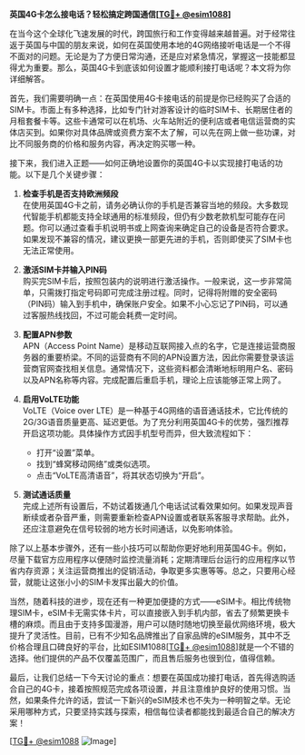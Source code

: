 **英国4G卡怎么接电话？轻松搞定跨国通信[[TG💪+ @esim1088](https://t.me/s/esim1088)]**

在当今这个全球化飞速发展的时代，跨国旅行和工作变得越来越普遍。对于经常往返于英国与中国的朋友来说，如何在英国使用本地的4G网络接听电话是一个不得不面对的问题。无论是为了方便日常沟通，还是应对紧急情况，掌握这一技能都显得尤为重要。那么，英国4G卡到底该如何设置才能顺利接打电话呢？本文将为你详细解答。

首先，我们需要明确一点：在英国使用4G卡接电话的前提是你已经购买了合适的SIM卡。市面上有多种选择，比如专门针对游客设计的临时SIM卡、长期居住者的月租套餐卡等。这些卡通常可以在机场、火车站附近的便利店或者电信运营商的实体店买到。如果你对具体品牌或资费方案不太了解，可以先在网上做一些功课，对比不同服务商的价格和服务内容，再决定购买哪一种。

接下来，我们进入正题——如何正确地设置你的英国4G卡以实现接打电话的功能。以下是几个关键步骤：

1. **检查手机是否支持欧洲频段**  
   在使用英国4G卡之前，请务必确认你的手机是否兼容当地的频段。大多数现代智能手机都能支持全球通用的标准频段，但仍有少数老款机型可能存在问题。你可以通过查看手机说明书或上网查询来确定自己的设备是否符合要求。如果发现不兼容的情况，建议更换一部更先进的手机，否则即使买了SIM卡也无法正常使用。

2. **激活SIM卡并输入PIN码**  
   购买完SIM卡后，按照包装内的说明进行激活操作。一般来说，这一步非常简单，只需拨打指定号码即可完成注册过程。同时，记得将附赠的安全密码（PIN码）输入到手机中，确保账户安全。如果不小心忘记了PIN码，可以通过客服热线找回，不过可能会耗费一定时间。

3. **配置APN参数**  
   APN（Access Point Name）是移动互联网接入点的名字，它是连接运营商服务器的重要桥梁。不同的运营商有不同的APN设置方法，因此你需要登录该运营商官网查找相关信息。通常情况下，这些资料都会清晰地标明用户名、密码以及APN名称等内容。完成配置后重启手机，理论上应该能够正常上网了。

4. **启用VoLTE功能**  
   VoLTE（Voice over LTE）是一种基于4G网络的语音通话技术，它比传统的2G/3G语音质量更高、延迟更低。为了充分利用英国4G卡的优势，强烈推荐开启这项功能。具体操作方式因手机型号而异，但大致流程如下：
   - 打开“设置”菜单。
   - 找到“蜂窝移动网络”或类似选项。
   - 点击“VoLTE高清语音”，将其状态切换为“开启”。

5. **测试通话质量**  
   完成上述所有设置后，不妨试着拨通几个电话试试看效果如何。如果发现声音断续或者杂音严重，则需要重新检查APN设置或者联系客服寻求帮助。此外，还应注意避免在信号较弱的地方长时间通话，以免影响体验。

除了以上基本步骤外，还有一些小技巧可以帮助你更好地利用英国4G卡。例如，尽量下载官方应用程序以便随时监控流量消耗；定期清理后台运行的应用程序以节省内存资源；关注运营商推出的促销活动，争取更多实惠等等。总之，只要用心经营，就能让这张小小的SIM卡发挥出最大的价值。

当然，随着科技的进步，现在还有一种更加便捷的方式——eSIM卡。相比传统物理SIM卡，eSIM卡无需实体卡片，可以直接嵌入到手机内部，省去了频繁更换卡槽的麻烦。而且由于支持多国漫游，用户可以随时随地切换至最优网络环境，极大提升了灵活性。目前，已有不少知名品牌推出了自家品牌的eSIM服务，其中不乏价格合理且口碑良好的平台，比如ESIM1088[[TG💪+ @esim1088](https://t.me/s/esim1088)]就是一个不错的选择。他们提供的产品不仅覆盖范围广，而且售后服务也很到位，值得信赖。

最后，让我们总结一下今天讨论的重点：想要在英国成功接打电话，首先得选购适合自己的4G卡，接着按照规范完成各项设置，并且注意维护良好的使用习惯。当然，如果条件允许的话，尝试一下新兴的eSIM技术也不失为一种明智之举。无论采用哪种方式，只要坚持实践与探索，相信每位读者都能找到最适合自己的解决方案！

[[TG💪+ @esim1088](https://t.me/s/esim1088) ![Image](https://i.postimg.cc/4NQfJmqS/Snipaste-2025-05-13-00-14-12.png)]